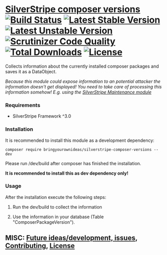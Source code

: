 # [SilverStripe composer versions](https://github.com/bringyourownideas/silverstripe-composer-versions) <br /> [![Build Status](https://api.travis-ci.org/bringyourownideas/silverstripe-composer-versions.svg?branch=master)](https://travis-ci.org/bringyourownideas/silverstripe-composer-versions) [![Latest Stable Version](https://poser.pugx.org/bringyourownideas/silverstripe-composer-versions/version.svg)](https://github.com/bringyourownideas/silverstripe-composer-versions/releases) [![Latest Unstable Version](https://poser.pugx.org/bringyourownideas/silverstripe-composer-versions/v/unstable.svg)](https://packagist.org/packages/bringyourownideas/silverstripe-composer-versions) [![Scrutinizer Code Quality](https://img.shields.io/scrutinizer/g/bringyourownideas/silverstripe-composer-versions.svg)](https://scrutinizer-ci.com/g/bringyourownideas/silverstripe-composer-versions?branch=master) [![Total Downloads](https://poser.pugx.org/bringyourownideas/silverstripe-composer-versions/downloads.svg)](https://packagist.org/packages/bringyourownideas/silverstripe-composer-versions) [![License](https://poser.pugx.org/bringyourownideas/silverstripe-composer-versions/license.svg)](https://github.com/bringyourownideas/silverstripe-composer-versions/blob/master/license.md)

Collects information about the currently installed composer packages and saves it as a DataObject.

*Because this module could expose information to an potential attacker the information doesn't get displayed!
You need to take care of processing this information somehow! E.g. using the [SilverStripe Maintenance module](https://github.com/bringyourownideas/silverstripe-maintenance "Support for the maintainence of your SilverStripe site")*

### Requirements

* SilverStripe Framework ^3.0

### Installation

It is recommended to install this module as a development dependency:

```
composer require bringyourownideas/silverstripe-composer-versions --dev
```

Please run /dev/build after composer has finished the installation.

**It is recommended to install this as dev dependency only!**

### Usage

After the installation execute the following steps:

1. Run the dev/build to collect the information

2. Use the information in your database (Table "ComposerPackageVersion").

## MISC: [Future ideas/development, issues](https://github.com/bringyourownideas/silverstripe-composer-versions/issues), [Contributing](https://github.com/bringyourownideas/silverstripe-composer-versions/blob/master/CONTRIBUTING.md), [License](https://github.com/bringyourownideas/silverstripe-composer-versions/blob/master/license.md)

